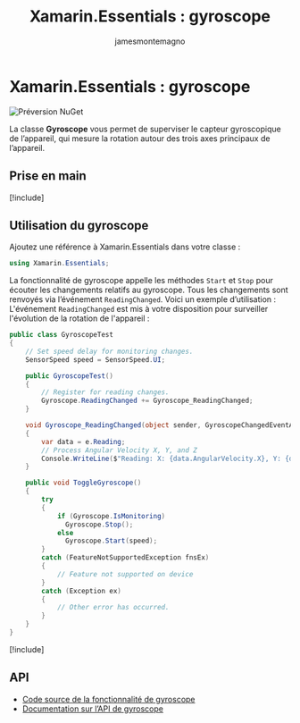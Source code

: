 ﻿---
title: 'Xamarin.Essentials : gyroscope'
description: La classe Gyroscope de Xamarin.Essentials vous permet de superviser le capteur gyroscopique de l’appareil, qui mesure la rotation autour des trois axes principaux de l’appareil.
ms.assetid: DA4F968A-D988-41F5-8745-1BEE693660A1
author: jamesmontemagno
ms.author: jamont
ms.date: 05/04/2018
ms.openlocfilehash: 1d42658160855e260e0d159c58a1f95e7a8c7d4c
ms.sourcegitcommit: 729035af392dc60edb9d99d3dc13d1ef69d5e46c
ms.translationtype: HT
ms.contentlocale: fr-FR
ms.lasthandoff: 10/31/2018
ms.locfileid: "50674725"
---
# <a name="xamarinessentials-gyroscope"></a>Xamarin.Essentials : gyroscope

![Préversion NuGet](~/media/shared/pre-release.png)

La classe **Gyroscope** vous permet de superviser le capteur gyroscopique de l’appareil, qui mesure la rotation autour des trois axes principaux de l’appareil.

## <a name="get-started"></a>Prise en main

[!include[](~/essentials/includes/get-started.md)]

## <a name="using-gyroscope"></a>Utilisation du gyroscope

Ajoutez une référence à Xamarin.Essentials dans votre classe :

```csharp
using Xamarin.Essentials;
```

La fonctionnalité de gyroscope appelle les méthodes `Start` et `Stop` pour écouter les changements relatifs au gyroscope. Tous les changements sont renvoyés via l’événement `ReadingChanged`. Voici un exemple d’utilisation :
L'événement `ReadingChanged` est mis à votre disposition pour surveiller l'évolution de la rotation de l'appareil :

```csharp
public class GyroscopeTest
{
    // Set speed delay for monitoring changes.
    SensorSpeed speed = SensorSpeed.UI;

    public GyroscopeTest()
    {
        // Register for reading changes.
        Gyroscope.ReadingChanged += Gyroscope_ReadingChanged;
    }

    void Gyroscope_ReadingChanged(object sender, GyroscopeChangedEventArgs e)
    {
        var data = e.Reading;
        // Process Angular Velocity X, Y, and Z
        Console.WriteLine($"Reading: X: {data.AngularVelocity.X}, Y: {data.AngularVelocity.Y}, Z: {data.AngularVelocity.Z}");
    }

    public void ToggleGyroscope()
    {
        try
        {
            if (Gyroscope.IsMonitoring)
              Gyroscope.Stop();
            else
              Gyroscope.Start(speed);
        }
        catch (FeatureNotSupportedException fnsEx)
        {
            // Feature not supported on device
        }
        catch (Exception ex)
        {
            // Other error has occurred.
        }
    }
}
```

[!include[](~/essentials/includes/sensor-speed.md)]

## <a name="api"></a>API

- [Code source de la fonctionnalité de gyroscope](https://github.com/xamarin/Essentials/tree/master/Xamarin.Essentials/Gyroscope)
- [Documentation sur l’API de gyroscope](xref:Xamarin.Essentials.Gyroscope)

